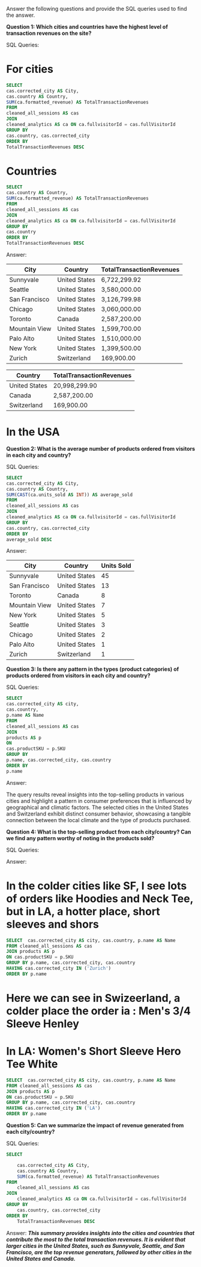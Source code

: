 Answer the following questions and provide the SQL queries used to find the answer.

    
**Question 1: Which cities and countries have the highest level of transaction revenues on the site?**


SQL Queries:

# For cities

```sql
SELECT
cas.corrected_city AS City,
cas.country AS Country,
SUM(ca.formatted_revenue) AS TotalTransactionRevenues
FROM
cleaned_all_sessions AS cas
JOIN
cleaned_analytics AS ca ON ca.fullvisitorId = cas.fullVisitorId
GROUP BY
cas.country, cas.corrected_city
ORDER BY
TotalTransactionRevenues DESC
```


# Countries 

```sql
SELECT
cas.country AS Country,
SUM(ca.formatted_revenue) AS TotalTransactionRevenues
FROM
cleaned_all_sessions AS cas
JOIN
cleaned_analytics AS ca ON ca.fullvisitorId = cas.fullVisitorId
GROUP BY
cas.country
ORDER BY
TotalTransactionRevenues DESC
```


Answer:


| City           | Country        | TotalTransactionRevenues |
|----------------|----------------|---------------------------|
| Sunnyvale      | United States  | 6,722,299.92              |
| Seattle        | United States  | 3,580,000.00              |
| San Francisco  | United States  | 3,126,799.98              |
| Chicago        | United States  | 3,060,000.00              |
| Toronto        | Canada         | 2,587,200.00              |
| Mountain View  | United States  | 1,599,700.00              |
| Palo Alto      | United States  | 1,510,000.00              |
| New York       | United States  | 1,399,500.00              |
| Zurich         | Switzerland    | 169,900.00                |

| Country        | TotalTransactionRevenues |
|----------------|---------------------------|
| United States  | 20,998,299.90             |
| Canada         | 2,587,200.00              |
| Switzerland    | 169,900.00                |


 

# In the USA 


**Question 2: What is the average number of products ordered from visitors in each city and country?**


SQL Queries:




```sql
SELECT
cas.corrected_city AS City,
cas.country AS Country,
SUM(CAST(ca.units_sold AS INT)) AS average_sold
FROM
cleaned_all_sessions AS cas
JOIN
cleaned_analytics AS ca ON ca.fullvisitorId = cas.fullVisitorId
GROUP BY
cas.country, cas.corrected_city
ORDER BY
average_sold DESC
```


Answer:

| City           | Country        | Units Sold |
|----------------|----------------|------------|
| Sunnyvale      | United States  | 45         |
| San Francisco  | United States  | 13         |
| Toronto        | Canada         | 8          |
| Mountain View  | United States  | 7          |
| New York       | United States  | 5          |
| Seattle        | United States  | 3          |
| Chicago        | United States  | 2          |
| Palo Alto      | United States  | 1          |
| Zurich         | Switzerland    | 1          |

    
    


**Question 3: Is there any pattern in the types (product categories) of products ordered from visitors in each city and country?**


SQL Queries:




```sql
SELECT
cas.corrected_city AS city,
cas.country,
p.name AS Name
FROM
cleaned_all_sessions AS cas
JOIN
products AS p
ON
cas.productSKU = p.SKU
GROUP BY
p.name, cas.corrected_city, cas.country
ORDER BY
p.name
``` 




Answer:

The query results reveal insights into the top-selling products in various cities and highlight a pattern in consumer preferences that is influenced by geographical and climatic factors. The selected cities in the United States and Switzerland exhibit distinct consumer behavior, showcasing a tangible connection between the local climate and the type of products purchased.


**Question 4: What is the top-selling product from each city/country? Can we find any pattern worthy of noting in the products sold?**


SQL Queries:



Answer:



# In the colder cities like SF, I see lots of orders like Hoodies and Neck Tee, but in LA, a hotter place, short sleeves and shors 

```sql
SELECT  cas.corrected_city AS city, cas.country, p.name AS Name
FROM cleaned_all_sessions AS cas 
JOIN products AS p 
ON cas.productSKU = p.SKU
GROUP BY p.name, cas.corrected_city, cas.country
HAVING cas.corrected_city IN ('Zurich')
ORDER BY p.name
```

# Here we can see in Swizeerland, a colder place the order ia :  Men's 3/4 Sleeve Henley 
# In LA:   Women's Short Sleeve Hero Tee White 


```sql
SELECT  cas.corrected_city AS city, cas.country, p.name AS Name
FROM cleaned_all_sessions AS cas 
JOIN products AS p 
ON cas.productSKU = p.SKU
GROUP BY p.name, cas.corrected_city, cas.country
HAVING cas.corrected_city IN ('LA')
ORDER BY p.name
```


**Question 5: Can we summarize the impact of revenue generated from each city/country?**

SQL Queries:


```sql
SELECT 

	cas.corrected_city AS City,     
	cas.country AS Country, 
    SUM(ca.formatted_revenue) AS TotalTransactionRevenues
FROM 
    cleaned_all_sessions AS cas
JOIN 
    cleaned_analytics AS ca ON ca.fullvisitorId = cas.fullVisitorId 
GROUP BY 
    cas.country, cas.corrected_city 
ORDER BY 
    TotalTransactionRevenues DESC
```




Answer:
***This summary provides insights into the cities and countries that contribute the most to the total transaction revenues. It is evident that larger cities in the United States, such as Sunnyvale, Seattle, and San Francisco, are the top revenue generators, followed by other cities in the United States and Canada.***




